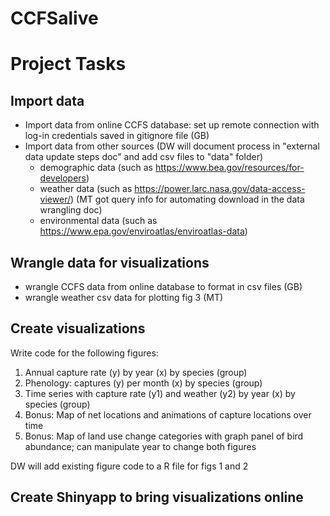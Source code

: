 # CCFSalive
# Project Tasks

## Import data
- Import data from online CCFS database: set up remote connection with log-in credentials saved in gitignore file (GB)
- Import data from other sources (DW will document process in "external data update steps doc" and add csv files to "data" folder)
  - demographic data (such as https://www.bea.gov/resources/for-developers)
  - weather data (such as https://power.larc.nasa.gov/data-access-viewer/) (MT got query info for automating download in the data wrangling doc)
  - environmental data (such as https://www.epa.gov/enviroatlas/enviroatlas-data)
  
## Wrangle data for visualizations
- wrangle CCFS data from online database to format in csv files (GB)
- wrangle weather csv data for plotting fig 3 (MT)

## Create visualizations
Write code for the following figures:
1. Annual capture rate (y) by year (x) by species (group)
2. Phenology: captures (y) per month (x) by species (group)
3. Time series with capture rate (y1) and weather (y2) by year (x) by species (group)
4. Bonus: Map of net locations and animations of capture locations over time
5. Bonus: Map of land use change categories with graph panel of bird abundance; can manipulate year to change both figures

DW will add existing figure code to a R file for figs 1 and 2

## Create Shinyapp to bring visualizations online